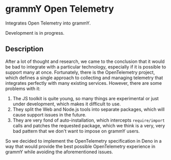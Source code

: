 # grammY Open Telemetry

Integrates Open Telemetry into grammY.

Development is in progress.

## Description

After a lot of thought and research, we came to the conclusion that it would be bad to integrate with a particular technology, especially if it is possible to support many at once.
Fortunately, there is the OpenTelemetry project, which defines a single approach to collecting and managing telemetry that integrates perfectly with many existing services.
However, there are some problems with it:

1. The JS toolkit is quite young, so many things are experimental or just under development, which makes it difficult to use.
2. They split the Web and Node.js tools into separate packages, which will cause support issues in the future.
3. They are very fond of auto-installation, which intercepts `require/import` calls and patches the requested package, which we think is a very, very bad pattern that we don't want to impose on grammY users.

So we decided to implement the OpenTelemetry specification in Deno in a way that would provide the best possible OpenTelemetry experience in grammY while avoiding the aforementioned issues.
